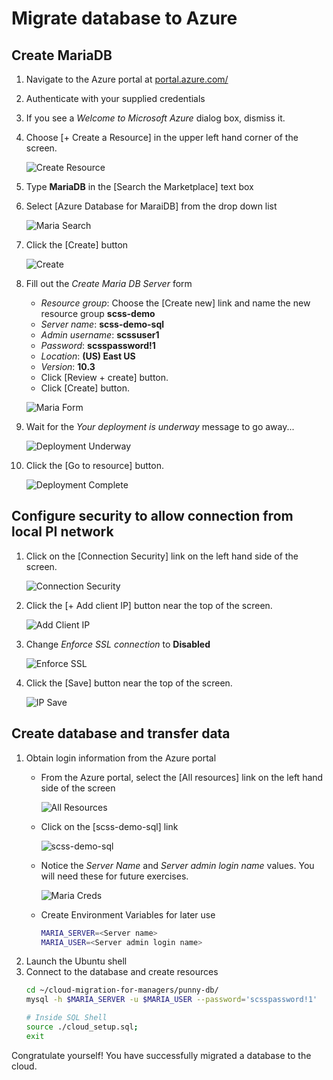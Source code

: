 # Migrate database to Azure

## Create MariaDB
1. Navigate to the Azure portal at
   [portal.azure.com/](https://portal.azure.com/)
1. Authenticate with your supplied credentials
1. If you see a *Welcome to Microsoft Azure* dialog box, dismiss it.
1. Choose [+ Create a Resource] in the upper left hand corner of the screen.

    ![Create Resource](./images/create-resource.png)

1. Type **MariaDB** in the [Search the Marketplace] text box
1. Select [Azure Database for MaraiDB] from the drop down list

    ![Maria Search](./images/maria-search.png)

1. Click the [Create] button

    ![Create](./images/create-maria.png)

1. Fill out the *Create Maria DB Server* form
    - *Resource group*: Choose the [Create new] link and name the new resource
        group **scss-demo**
    - *Server name*: **scss-demo-sql**
    - *Admin username*: **scssuser1**
    - *Password*: **scsspassword!1**
    - *Location*: **(US) East US**
    - *Version*: **10.3**
    - Click [Review + create] button.
    - Click [Create] button.

    ![Maria Form](./images/maria-form.png)

1. Wait for the *Your deployment is underway* message to go away...

    ![Deployment Underway](./images/underway.png)

1. Click the [Go to resource] button.

    ![Deployment Complete](./images/deploy-complete.png)


## Configure security to allow connection from local PI network
1. Click on the [Connection Security] link on the left hand side of the screen.

    ![Connection Security](./images/connection-security.png)

1. Click the [+ Add client IP] button near the top of the screen.

    ![Add Client IP](./images/add-client-ip.png)

1. Change *Enforce SSL connection* to **Disabled**

    ![Enforce SSL](./images/enforce-ssl.png)

1. Click the [Save] button near the top of the screen.

    ![IP Save](./images/ip-save.png)


## Create database and transfer data
1. Obtain login information from the Azure portal
    - From the Azure portal, select the [All resources] link on the left hand
        side of the screen

        ![All Resources](./images/all-resources.png)

    - Click on the [scss-demo-sql] link

        ![scss-demo-sql](./images/scss-demo-sql.png)

    - Notice the *Server Name* and *Server admin login name* values. You will
        need these for future exercises.

        ![Maria Creds](./images/maria-creds.png)

    - Create Environment Variables for later use
        ```bash
        MARIA_SERVER=<Server name>
        MARIA_USER=<Server admin login name>
        ```
1. Launch the Ubuntu shell
1. Connect to the database and create resources
    ``` bash
    cd ~/cloud-migration-for-managers/punny-db/
    mysql -h $MARIA_SERVER -u $MARIA_USER --password='scsspassword!1'

    # Inside SQL Shell
    source ./cloud_setup.sql;
    exit
    ```

Congratulate yourself! You have successfully migrated a database to the cloud.
